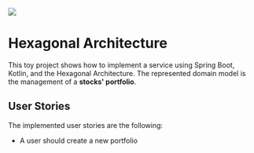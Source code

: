 ![](https://github.com/rcardin/hexagonal/workflows/Hexagonal/badge.svg)

# Hexagonal Architecture

This toy project shows how to implement a service using Spring Boot, Kotlin, and the Hexagonal Architecture. The 
represented domain model is the management of a **stocks' portfolio**.

## User Stories

The implemented user stories are the following:
- A user should create a new portfolio 